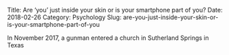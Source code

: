 Title: Are ‘you’ just inside your skin or is your smartphone part of you?
Date: 2018-02-26
Category: Psychology
Slug: are-you-just-inside-your-skin-or-is-your-smartphone-part-of-you

In November 2017, a gunman entered a church in Sutherland Springs in Texas